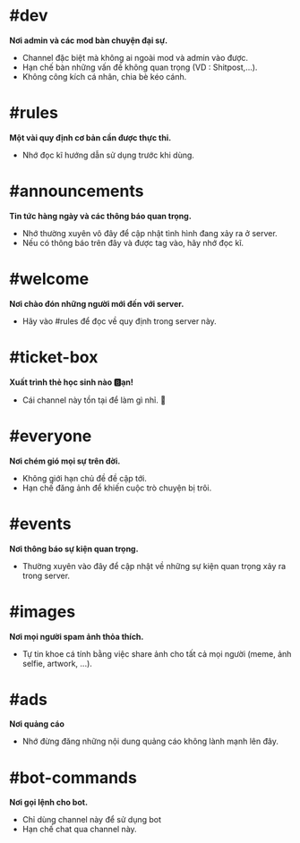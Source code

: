 # #dev

__Nơi admin và các mod bàn chuyện đại sự.__
+ Channel đặc biệt mà không ai ngoài mod và admin vào được.
+ Hạn chế bàn những vấn đề không quan trọng (VD : Shitpost,...).
+ Không công kích cá nhân, chia bè kéo cánh.

# #rules

__Một vài quy định cơ bản cần được thực thi.__
+ Nhớ đọc kĩ hướng dẫn sử dụng trước khi dùng.

# #announcements

__Tin tức hàng ngày và các thông báo quan trọng.__
+ Nhớ thường xuyên vô đây để cập nhật tình hình đang xảy ra ở server.
+ Nếu có thông báo trên đây và được tag vào, hãy nhớ đọc kĩ.

# #welcome

__Nơi chào đón những người mới đến với server.__
+ Hãy vào #rules để đọc về quy định trong server này.

# #ticket-box

__Xuất trình thẻ học sinh nào :b:ạn!__
+ Cái channel này tồn tại để làm gì nhỉ. :thinking:

# #everyone

__Nơi chém gió mọi sự trên đời.__
+ Không giới hạn chủ đề đề cập tới.
+ Hạn chế đăng ảnh để khiến cuộc trò chuyện bị trôi.

# #events

__Nơi thông báo sự kiện quan trọng.__
+ Thường xuyên vào đây để cập nhật về những sự kiện quan trọng xảy ra trong server.

# #images

__Nơi mọi người spam ảnh thỏa thích.__
+ Tự tin khoe cá tính bằng việc share ảnh cho tất cả mọi người (meme, ảnh selfie, artwork, ...).

# #ads

__Nơi quảng cáo__
+ Nhớ đừng đăng những nội dung quảng cáo không lành mạnh lên đây.

# #bot-commands

__Nơi gọi lệnh cho bot.__
+ Chỉ dùng channel này để sử dụng bot
+ Hạn chế chat qua channel này.
